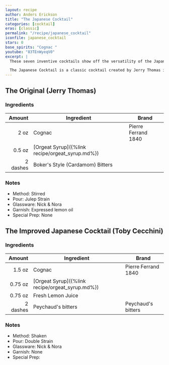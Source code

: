 ```yaml
---
layout: recipe
author: Anders Erickson
title: "The Japanese Cocktail"
categories: [cocktail]
eras: [classic]
permalink: "/recipe/japanese_cocktail"
iconfile: japanese_cocktail
stars: 0
base_spirits: "Cognac "
youtube: "83TEnWyeqV0"
excerpt: |
  These seven inventive cocktails show off the versatility of the Japanese fermented rice beverage.<br><br>

  The Japanese Cocktail is a classic cocktail created by Jerry Thomas in the 1800s. Despite its name, it has no connection to Japanese culture or ingredients.
---
```


<div class="subrecipe" markdown="1">

## The Original (Jerry Thomas)

### Ingredients

|   Amount | Ingredient                                      | Brand               |
| -------: | ----------------------------------------------- | ------------------- |
|     2 oz | Cognac                                          | Pierre Ferrand 1840 |
|   0.5 oz | [Orgeat Syrup]({%link recipe/orgeat_syrup.md%}) |
| 2 dashes | Boker's Style (Cardamom) Bitters                |

### Notes

- Method: Stirred
- Pour: Julep Strain
- Glassware: Nick & Nora
- Garnish: Expressed lemon oil
- Special Prep: None

</div>
<div class="subrecipe" markdown="1">

## The Improved Japanese Cocktail (Toby Cecchini)

### Ingredients

|   Amount | Ingredient                                      | Brand               |
| -------: | ----------------------------------------------- | ------------------- |
|   1.5 oz | Cognac                                          | Pierre Ferrand 1840 |
|  0.75 oz | [Orgeat Syrup]({%link recipe/orgeat_syrup.md%}) |
|  0.75 oz | Fresh Lemon Juice                               |
| 2 dashes | Peychaud's bitters                              | Peychaud's bitters  |

### Notes

- Method: Shaken
- Pour: Double Strain
- Glassware: Nick & Nora
- Garnish: None
- Special Prep:

</div>
